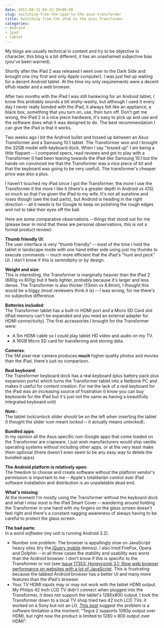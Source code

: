 ```yaml
---
date: 2011-08-31 04:15:39+00:00
slug: switching-from-the-ipad-to-the-asus-transformer
title: Switching from the iPad to the Asus Transformer
categories:
- Android
- ipad
- tablet
---
```


My blogs are usually technical in content and try to be objective in character, this blog is a bit different, it has an unashamed subjective bias (you've been warned).

Shortly after the iPad 2 was released I went over to the Dark Side and brought one (my first and only Apple computer). I was just fed up waiting for a decent Android tablet. At the time my only requirements were a decent ePub reader and a web browser.

<!--more-->

After two months with the iPad I was still hankering for an Android tablet, I know this probably sounds a bit wishy-washy, but  although I used it every day I never really bonded with the iPad, it always felt like an appliance, a black box, something that you turn on, use, then turn off.  Don't get me wrong, the iPad 2 is a nice piece hardware, it's easy to pick up and use and the software does what it was designed to do.  The best recommendation I can give the iPad is that it works.

Two weeks ago I bit the Android bullet and tossed up between an Asus Transformer and a Samsung 10.1 tablet.  The Transformer won and I brought the 32GB model with keyboard dock. When I say "tossed up" I am being a little flippant -- I compared specs, read reviews and got to play with a Transformer (I had been leaning towards the iPad-like Samsung 10.1 but the hands-on convinced me that the Transformer was a nice piece of kit and that the keyboard was going to be very useful). The transformer's cheaper price was also a plus.

I haven't touched my iPad since I got the Transformer, the more I use the Transformer it the more I like it (there's a greater depth in Android vs iOS) so much so that I've given the iPad to my wife. It's not all sunshine and roses though (see the bad parts), but Android is heading in the right direction -- all it needs is for Google to keep on polishing the rough edges and not to take their eyes off the ball.

Here are some comparative observations -- things that stood out for me (please bear in mind that these are personal observations, this is not a formal product review):

**Thumb friendly UI**:<br>
     The user interface is very "thumb friendly" -- most of the time I hold the tablet in landscape mode with one hand either side using just my thumbs to execute commands -- much more efficient that the iPad's "hunt and peck" UI. I don't know if this is serendipity or by design.

**Weight and size**:<br>
     This is interesting, the Transformer is marginally heavier than the iPad 2 (680g vs 601g) but it feels lighter, probably because it's larger and less dense. The Transformer is also thicker (13mm vs 8.8mm), I thought this would be a biggy (most reviewers think it is) -- I was wrong, for me there's no subjective difference.

**Batteries included**:<br>
     The Transformer tablet has a built-in HDMI port and a Micro SD Card slot (iPad memory can't be expanded and you need an external adapter for HDMI connectivity).  The first accessories I brought for the Transformer were: 

  * A 5m HDMI cable so I could play tablet HD video and audio on my TV. 
  * A 16GB Micro SD card for transferring and storing data.

**Cameras**:<br>
     The 5M pixel rear camera produces **much** higher quality photos and movies than the iPad, there's just no comparison.

**Real keyboard**:<br>
     The Transformer keyboard dock has a real keyboard (plus battery pack plus expansion ports) which turns the Transformer tablet into a Netbook PC and makes it useful for content creation. For me the lack of a real keyboard for the iPad was an increasing source of frustration (I know you can buy keyboards for the iPad but it's just not the same as having a beautifully integrated keyboard unit) 


**_Note_**::<br>
The tablet lock/unlock slider should be on the left when inserting the tablet (I thought the slider icon meant _locked_ -- it actually means _unlocked_).

**Bundled apps**:<br>
     In my opinion all the Asus specific non-Google apps that come loaded on the Transformer are crapware.  I just wish manufacturers would ship vanilla operating systems without including other apps, or at the very least make them optional (there doesn't even seem to be any easy way to delete the bundled apps).

**The Android platform is relatively open**:<br>
     The freedom to choose and create software without the platform vendor's permission is important to me -- Apple's totalitarian control over iPad software installation and distribution is an unpalatable dead end.

**What's missing**:<br>
     At the moment I'm mostly using the Transformer without the keyboard dock and what I miss most is the iPad Smart Cover -- wandering around holding the Transformer in one hand with my fingers on the glass screen doesn't feel right and there's a constant nagging awareness of always having to be careful to protect the glass screen.

**The bad parts**:<br>
     In a word _software_ (my unit is running Android 3.2). 

  * Number one problem: The browser is appallingly slow on JavaScript heavy sites (try the [jQuery mobile](http://jquerymobile.com/) demos). I also tried FireFox, Opera and Dolphin -- in all three cases the stability and usability was worst than the Android browser. I don't know if this is specific to the Transformer or not (see [Issue 17353: Honeycomb 3.1: Slow web browser performance on websites with a lot of JavaScript](http://code.google.com/p/android/issues/detail?id=17353). This is frustrating because the tabbed Android browser has a better UI and many more features than the iPad's browser. 
  * Your TV HDMI inputs may or may not work with the tablet HDMI output. My Philips 42 inch LCD TV didn't connect when plugged into the Transformer, it does not support the tablet's 1280x800 output. I took the Transformer down to a local TV shop tried two 42 inch LCD TVs: it worked on a Sony but not an LG. [This post](http://forums.bit-tech.net/showpost.php?p=2637974&postcount=83) suggest the problem is a software limitation a the moment: "Tegra 2 supports 1080p output over HDMI, but right now the product is limited to 1280 x 800 output over HDMI". 
